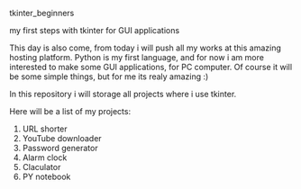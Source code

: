 tkinter_beginners

my first steps with tkinter for GUI applications

This day is also come, from today i will push all my works at this amazing hosting platform. Python is my first language, and for now i am more interested to make some GUI applications, for PC computer. Of course it will be some simple things, but for me its realy amazing :)

In this repository i will storage all projects where i use tkinter.

Here will be a list of my projects:

1. URL shorter
2. YouTube downloader
3. Password generator
4. Alarm clock
5. Claculator
6. PY notebook